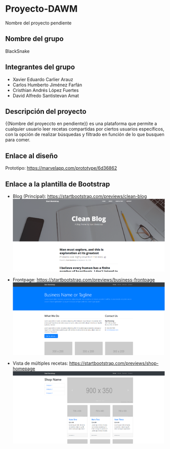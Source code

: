 # Proyecto-DAWM
Nombre del proyecto pendiente

## Nombre del grupo
BlackSnake

## Integrantes del grupo
* Xavier Eduardo Carlier Arauz
* Carlos Humberto Jiménez Farfán
* Cristhian Andrés López Fuertes
* David Alfredo Santistevan Amat

## Descripción del proyecto
{{Nombre del proyeccto en pendiente}} es una plataforma que permite a cualquier usuario leer recetas compartidas por ciertos usuarios específicos, con la opción de realizar búsquedas y filtrado en función de lo que busquen para comer. 

## Enlace al diseño
Prototipo: https://marvelapp.com/prototype/6d36862

## Enlace a la plantilla de Bootstrap
* Blog (Principal): https://startbootstrap.com/previews/clean-blog
![](Plantilla/readmeimages/captura1.png)

* Frontpage: https://startbootstrap.com/previews/business-frontpage
![](Plantilla/readmeimages/captura2.png)

* Vista de múltiples recetas: https://startbootstrap.com/previews/shop-homepage
![](Plantilla/readmeimages/captura3.png)

